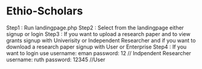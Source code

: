 # Ethio-Scholars
Step1 : Run landingpage.php
Step2 : Select from the landingpage either signup or login 
Step3 : If you want to upload a research paper and to view grants signup with Univerisity or Independent Researcher
        and if you want to download a research paper signup with User or Enterprise 
Step4 : If you want to login use 
          username: eman password: 12 // Indpendent Researcher
          username: ruth password: 12345 //User         
         
